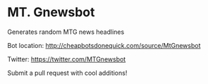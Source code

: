 # MT. Gnewsbot
Generates random MTG news headlines

Bot location: http://cheapbotsdonequick.com/source/MtGnewsbot

Twitter: https://twitter.com/MTGnewsbot

Submit a pull request with cool additions!
